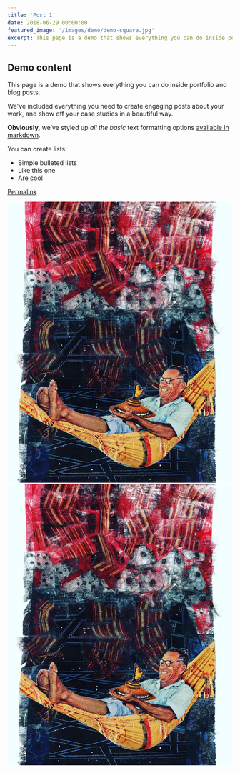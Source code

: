 ```yaml
---
title: 'Post 1'
date: 2018-06-29 00:00:00
featured_image: '/images/demo/demo-square.jpg'
excerpt: This page is a demo that shows everything you can do inside portfolio and blog posts. We've included everything you need to create engaging posts about your work, and show off your case studies in a beautiful way.
---
```


## Demo content

This page is a demo that shows everything you can do inside portfolio and blog posts.

We've included everything you need to create engaging posts about your work, and show off your case studies in a beautiful way.

**Obviously,** we’ve styled up *all the basic* text formatting options [available in markdown](https://github.com/adam-p/markdown-here/wiki/Markdown-Cheatsheet).

You can create lists:

* Simple bulleted lists
* Like this one
* Are cool

<a href="">Permalink</a>

<div class="grid">
	<img class="grid-item" src="/images/289162276_7743003502407764_2439089469015285449_n.jpg">
	<img class="grid-item grid-item--width2 grid-item--height2" src="/images/289162276_7743003502407764_2439089469015285449_n.jpg">
</div>
